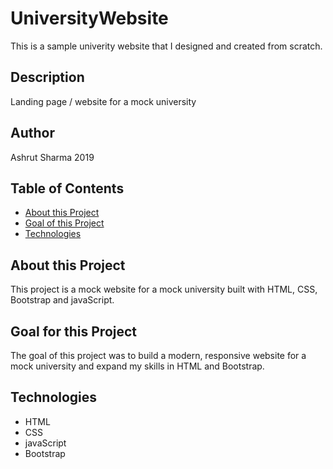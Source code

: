 # UniversityWebsite
This is a sample univerity website that I designed and created from scratch.


## Description


Landing page / website for a mock university


## Author

Ashrut Sharma 2019


## Table of Contents
* [About this Project](#about-this-project)
* [Goal of this Project](#goal-of-this-project)
* [Technologies](#technologies)

## About this Project
This project is a mock website for a mock university built with HTML, CSS, Bootstrap and javaScript.

## Goal for this Project
The goal of this project was to build a modern, responsive website for a mock university and expand my skills in HTML and Bootstrap.

## Technologies
* HTML
* CSS
* javaScript
* Bootstrap
